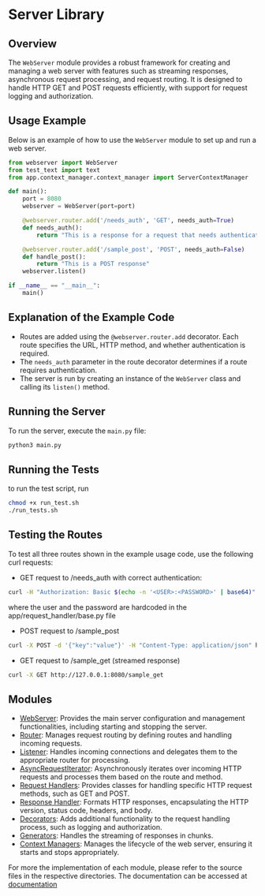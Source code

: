 # Server Library

## Overview
The `WebServer` module provides a robust framework for creating and managing a web server with features such as streaming responses, asynchronous request processing, and request routing. It is designed to handle HTTP GET and POST requests efficiently, with support for request logging and authorization.

## Usage Example
Below is an example of how to use the `WebServer` module to set up and run a web server.

```python
from webserver import WebServer
from test_text import text
from app.context_manager.context_manager import ServerContextManager

def main():
    port = 8080
    webserver = WebServer(port=port)

    @webserver.router.add('/needs_auth', 'GET', needs_auth=True)
    def needs_auth():
        return "This is a response for a request that needs authentication"

    @webserver.router.add('/sample_post', 'POST', needs_auth=False)
    def handle_post():
        return "This is a POST response"
    webserver.listen()

if __name__ == "__main__":
    main()
```
## Explanation of the Example Code

- Routes are added using the `@webserver.router.add` decorator. Each route specifies the URL, HTTP method, and whether authentication is required.
- The `needs_auth` parameter in the route decorator determines if a route requires authentication.
- The server is run by creating an instance of the `WebServer` class and calling its `listen()` method.

## Running the Server

To run the server, execute the `main.py` file:

```sh
python3 main.py
```

## Running the Tests
to run the test script, run
```sh
chmod +x run_test.sh
./run_tests.sh
```

## Testing the Routes
To test all three routes shown in the example usage code, use the following curl requests:

 - GET request to /needs_auth with correct authentication:
```sh
curl -H "Authorization: Basic $(echo -n '<USER>:<PASSWORD>' | base64)" http://127.0.0.1:8080/needs_auth
```
where the user and the password are hardcoded in the app/request_handler/base.py file

 - POST request to /sample_post
```sh
curl -X POST -d '{"key":"value"}' -H "Content-Type: application/json" http://127.0.0.1:8080/sample_post
```
 - GET request to /sample_get (streamed response)
```sh
curl -X GET http://127.0.0.1:8080/sample_get
```

## Modules

- [WebServer](https://github.com/HassanBoukhamseen/webServer/blob/main/webserver.py): Provides the main server configuration and management functionalities, including starting and stopping the server.
- [Router](https://github.com/HassanBoukhamseen/webServer/blob/main/app/router/router.py): Manages request routing by defining routes and handling incoming requests.
- [Listener](https://github.com/HassanBoukhamseen/webServer/blob/main/app/listener/listener.py): Handles incoming connections and delegates them to the appropriate router for processing.
- [AsyncRequestIterator](https://github.com/HassanBoukhamseen/webServer/blob/main/app/iterators/iterators.py): Asynchronously iterates over incoming HTTP requests and processes them based on the route and method.
- [Request Handlers](https://github.com/HassanBoukhamseen/webServer/tree/main/app/request_handler): Provides classes for handling specific HTTP request methods, such as GET and POST.
- [Response Handler](https://github.com/HassanBoukhamseen/webServer/blob/main/app/response_handler/response_handler.py): Formats HTTP responses, encapsulating the HTTP version, status code, headers, and body.
- [Decorators](https://github.com/HassanBoukhamseen/webServer/blob/main/app/decorators/decorators.py): Adds additional functionality to the request handling process, such as logging and authorization.
- [Generators](https://github.com/HassanBoukhamseen/webServer/blob/main/app/generators/generators.py): Handles the streaming of responses in chunks.
- [Context Managers](https://github.com/HassanBoukhamseen/webServer/blob/main/app/context_manager/context_manager.py): Manages the lifecycle of the web server, ensuring it starts and stops appropriately.

For more the implementation of each module, please refer to the source files in the respective directories. The documentation can be accessed at [documentation](https://github.com/HassanBoukhamseen/webServer/blob/main/server_documentation.pdf)
